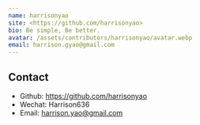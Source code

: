 ```yaml
---
name: harrisonyao
site: <https://github.com/harrisonyao>
bio: Be simple, Be better.
avatar: /assets/contributors/harrisonyao/avatar.webp
email: harrison.gyao@gmail.com
---
```


## Contact

- Github: <https://github.com/harrisonyao>
- Wechat: Harrison636
- Email: <harrison.yao@gmail.com>
